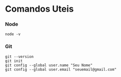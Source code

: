 # Comandos Uteis

### Node

```
node -v
```

### Git

```
git --version
git init
git config --global user.name "Seu Nome"
git config --global user.email "seuemail@gmail.com"
```
